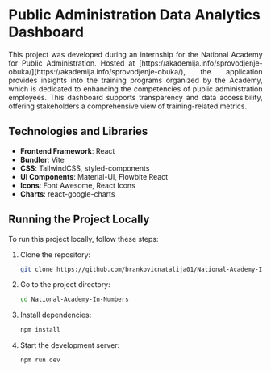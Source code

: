 # Public Administration Data Analytics Dashboard

<p align="justify">
This project was developed during an internship for the National Academy for Public Administration. Hosted at [https://akademija.info/sprovodjenje-obuka/](https://akademija.info/sprovodjenje-obuka/), the application provides insights into the training programs organized by the Academy, which is dedicated to enhancing the competencies of public administration employees. This dashboard supports transparency and data accessibility, offering stakeholders a comprehensive view of training-related metrics.
</p>

## Technologies and Libraries

- **Frontend Framework**: React
- **Bundler**: Vite
- **CSS**: TailwindCSS, styled-components
- **UI Components**: Material-UI, Flowbite React
- **Icons**: Font Awesome, React Icons
- **Charts**: react-google-charts

## Running the Project Locally

To run this project locally, follow these steps:

1. Clone the repository:
   ```bash
   git clone https://github.com/brankovicnatalija01/National-Academy-In-Numbers.git
   
2. Go to the project directory:
   ```bash
   cd National-Academy-In-Numbers

3. Install dependencies:
   ```bash
   npm install
   
4. Start the development server:
    ```bash
   npm run dev
